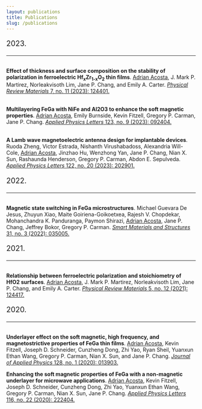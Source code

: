 ```yaml
---
layout: publications
title: Publications
slug: /publications
---
```


<p style="font-size: 1.4em;">2023.</p><hr style="margin-bottom: 5 px;">

<br/><span style="font-weight: bold">Effect of thickness and surface composition on the stability of polarization in ferroelectric Hf<sub>x</sub>Zr<sub>1-x</sub>O<sub>2</sub> thin films</span>.
<u>Adrian Acosta</u>, J. Mark P. Martirez, Norleakvisoth Lim, Jane P. Chang, and Emily A. Carter. <a href="https://journals.aps.org/prmaterials/accepted/7607aY4eD541ff8184c22452d756a3cbd4e361fe5"><i>Physical Review Materials</i> 7, no. 11 (2023): 124401.</a>

<br/><span style="font-weight: bold">Multilayering FeGa with NiFe and Al2O3 to enhance the soft magnetic properties</span>.
<u>Adrian Acosta</u>, Emily Burnside, Kevin Fitzell, Gregory P. Carman, Jane P. Chang.
<a href="https://doi.org/10.1063/5.0151283"><i>Applied Physics Letters</i> 123, no. 9 (2023): 092404.</a>

<br/><span style="font-weight: bold">A Lamb wave magnetoelectric antenna design for implantable devices</span>.
Ruoda Zheng, Victor Estrada, Nishanth Virushabadoss, Alexandria Will-Cole, <u>Adrian Acosta</u>, Jinzhao Hu, Wenzhong Yan, Jane P. Chang, Nian X. Sun, Rashaunda Henderson, Gregory P. Carman, Abdon E. Sepulveda. <a href="https://doi.org/10.1063/5.0151937"><i>Applied Physics Letters</i> 122, no. 20 (2023): 202901.</a>

<p style="font-size: 1.4em;">2022.</p><hr style="margin-bottom: 5 px;">

<br/><span style="font-weight: bold">Magnetic state switching in FeGa microstructures</span>.
Michael Guevara De Jesus, Zhuyun Xiao, Maite Goiriena-Goikoetxea, Rajesh V. Chopdekar, Mohanchandra K. Panduranga, Paymon Shirazi, <u>Adrian Acosta</u>, Jane P. Chang, Jeffrey Bokor, Gregory P. Carman. <a href="https://doi.org/10.1088/1361-665X/ac46db"><i>Smart Materials and Structures</i> 31, no. 3 (2022): 035005.</a>

<p style="font-size: 1.4em;">2021.</p><hr style="margin-bottom: 5 px;">

<br/><span style="font-weight: bold">Relationship between ferroelectric polarization and stoichiometry of HfO2 surfaces</span>.
<u>Adrian Acosta</u>, J. Mark P. Martirez, Norleakvisoth Lim, Jane P. Chang, and Emily A. Carter. <a href="https://doi.org/10.1103/PhysRevMaterials.5.124417"><i>Physical Review Materials</i> 5, no. 12 (2021): 124417.</a>

<p style="font-size: 1.4em;">2020.</p><hr style="margin-bottom: 5 px;">
<br/><span style="font-weight: bold">Underlayer effect on the soft magnetic, high frequency, and magnetostrictive properties of FeGa thin films</span>.
<u>Adrian Acosta</u>, Kevin Fitzell, Joseph D. Schneider, Cunzheng Dong, Zhi Yao, Ryan Sheil, Yuanxun Ethan Wang, Gregory P. Carman, Nian X. Sun, and Jane P. Chang. 
<a href="https://doi.org/10.1063/5.0011873"><i>Journal of Applied Physics</i> 128, no. 1 (2020): 013903.</a>

<span style="font-weight: bold">Enhancing the soft magnetic properties of FeGa with a non-magnetic underlayer for microwave applications</span>.
<u>Adrian Acosta</u>, Kevin Fitzell, Joseph D. Schneider, Cunzheng Dong, Zhi Yao, Yuanxun Ethan Wang, Gregory P. Carman, Nian X. Sun, Jane P. Chang.
<a href="https://doi.org/10.1063/5.0007603"><i>Applied Physics Letters</i> 116, no. 22 (2020): 222404.</a>

